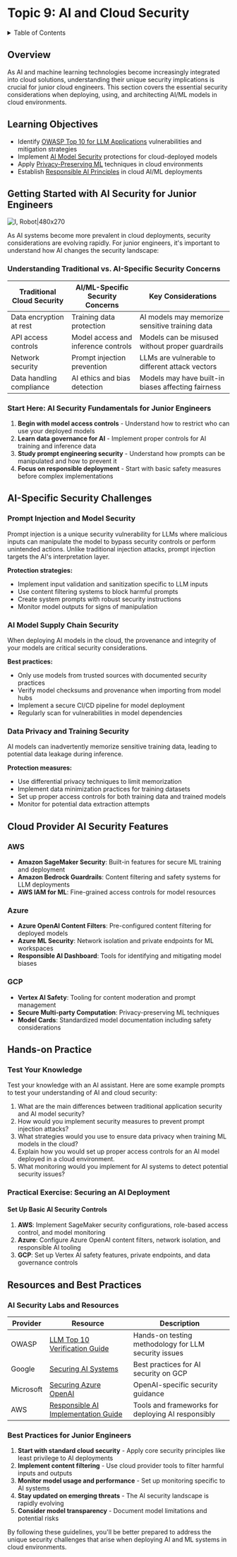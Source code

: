 # Topic 9: AI and Cloud Security

<details>
<summary>Table of Contents</summary>

- [Overview](#overview)
- [Learning Objectives](#learning-objectives)
- [Getting Started with AI Security for Junior Engineers](#getting-started-with-ai-security-for-junior-engineers)
- [AI-Specific Security Challenges](#ai-specific-security-challenges)
  - [Prompt Injection and Model Security](#prompt-injection-and-model-security)
  - [AI Model Supply Chain Security](#ai-model-supply-chain-security)
  - [Data Privacy and Training Security](#data-privacy-and-training-security)
- [Cloud Provider AI Security Features](#cloud-provider-ai-security-features)
- [Hands-on Practice](#hands-on-practice)
  - [Test Your Knowledge](#test-your-knowledge)
  - [Practical Exercise: Securing an AI Deployment](#practical-exercise-securing-an-ai-deployment)
- [Resources and Best Practices](#resources-and-best-practices)
  - [AI Security Labs and Resources](#ai-security-labs-and-resources)
  - [Best Practices for Junior Engineers](#best-practices-for-junior-engineers)

</details>

## Overview

As AI and machine learning technologies become increasingly integrated into cloud solutions, understanding their unique security implications is crucial for junior cloud engineers. This section covers the essential security considerations when deploying, using, and architecting AI/ML models in cloud environments.

## Learning Objectives
- Identify [OWASP Top 10 for LLM Applications](https://owasp.org/www-project-top-10-for-large-language-model-applications/) vulnerabilities and mitigation strategies
- Implement [AI Model Security](https://www.microsoft.com/en-us/security/blog/2020/04/08/protecting-ai-machine-learning-systems-from-attacks/) protections for cloud-deployed models
- Apply [Privacy-Preserving ML](https://cloud.google.com/blog/products/ai-machine-learning/privacy-preserving-ai-using-confidential-computing) techniques in cloud environments
- Establish [Responsible AI Principles](https://aws.amazon.com/machine-learning/responsible-machine-learning/) in cloud AI/ML deployments

## Getting Started with AI Security for Junior Engineers

![I, Robot|480x270](https://media1.giphy.com/media/v1.Y2lkPTc5MGI3NjExZ3M0Z3V3M28zaW8ybW13emtmNmk0cmFzNGhsbmE5amFvOHZwMGY3cSZlcD12MV9pbnRlcm5hbF9naWZfYnlfaWQmY3Q9Zw/ABVK96HgZvWI9SBbXr/giphy.gif)

As AI systems become more prevalent in cloud deployments, security considerations are evolving rapidly. For junior engineers, it's important to understand how AI changes the security landscape:

### Understanding Traditional vs. AI-Specific Security Concerns

| Traditional Cloud Security | AI/ML-Specific Security Concerns | Key Considerations |
|----------------------------|----------------------------------|-------------------|
| Data encryption at rest | Training data protection | AI models may memorize sensitive training data |
| API access controls | Model access and inference controls | Models can be misused without proper guardrails |
| Network security | Prompt injection prevention | LLMs are vulnerable to different attack vectors |
| Data handling compliance | AI ethics and bias detection | Models may have built-in biases affecting fairness |

### Start Here: AI Security Fundamentals for Junior Engineers

1. **Begin with model access controls** - Understand how to restrict who can use your deployed models
2. **Learn data governance for AI** - Implement proper controls for AI training and inference data
3. **Study prompt engineering security** - Understand how prompts can be manipulated and how to prevent it
4. **Focus on responsible deployment** - Start with basic safety measures before complex implementations

## AI-Specific Security Challenges

### Prompt Injection and Model Security

Prompt injection is a unique security vulnerability for LLMs where malicious inputs can manipulate the model to bypass security controls or perform unintended actions. Unlike traditional injection attacks, prompt injection targets the AI's interpretation layer.

**Protection strategies:**
- Implement input validation and sanitization specific to LLM inputs
- Use content filtering systems to block harmful prompts
- Create system prompts with robust security instructions
- Monitor model outputs for signs of manipulation

### AI Model Supply Chain Security

When deploying AI models in the cloud, the provenance and integrity of your models are critical security considerations.

**Best practices:**
- Only use models from trusted sources with documented security practices
- Verify model checksums and provenance when importing from model hubs
- Implement a secure CI/CD pipeline for model deployment
- Regularly scan for vulnerabilities in model dependencies

### Data Privacy and Training Security

AI models can inadvertently memorize sensitive training data, leading to potential data leakage during inference.

**Protection measures:**
- Use differential privacy techniques to limit memorization
- Implement data minimization practices for training datasets
- Set up proper access controls for both training data and trained models
- Monitor for potential data extraction attempts

## Cloud Provider AI Security Features

### AWS

- **Amazon SageMaker Security**: Built-in features for secure ML training and deployment
- **Amazon Bedrock Guardrails**: Content filtering and safety systems for LLM deployments
- **AWS IAM for ML**: Fine-grained access controls for model resources

### Azure

- **Azure OpenAI Content Filters**: Pre-configured content filtering for deployed models
- **Azure ML Security**: Network isolation and private endpoints for ML workspaces
- **Responsible AI Dashboard**: Tools for identifying and mitigating model biases

### GCP

- **Vertex AI Safety**: Tooling for content moderation and prompt management
- **Secure Multi-party Computation**: Privacy-preserving ML techniques
- **Model Cards**: Standardized model documentation including safety considerations

## Hands-on Practice

### Test Your Knowledge

Test your knowledge with an AI assistant. Here are some example prompts to test your understanding of AI and cloud security:

1. What are the main differences between traditional application security and AI model security?
2. How would you implement security measures to prevent prompt injection attacks?
3. What strategies would you use to ensure data privacy when training ML models in the cloud?
4. Explain how you would set up proper access controls for an AI model deployed in a cloud environment.
5. What monitoring would you implement for AI systems to detect potential security issues?

### Practical Exercise: Securing an AI Deployment

#### Set Up Basic AI Security Controls

1. **AWS**: Implement SageMaker security configurations, role-based access control, and model monitoring
2. **Azure**: Configure Azure OpenAI content filters, network isolation, and responsible AI tooling
3. **GCP**: Set up Vertex AI safety features, private endpoints, and data governance controls

## Resources and Best Practices

### AI Security Labs and Resources

| Provider | Resource | Description |
|----------|----------|-------------|
| OWASP | [LLM Top 10 Verification Guide](https://owasp.org/www-project-top-10-for-large-language-model-applications/verification) | Hands-on testing methodology for LLM security issues |
| Google | [Securing AI Systems](https://cloud.google.com/blog/products/identity-security/securing-ai-systems) | Best practices for AI security on GCP |
| Microsoft | [Securing Azure OpenAI](https://learn.microsoft.com/en-us/azure/ai-services/openai/concepts/security) | OpenAI-specific security guidance |
| AWS | [Responsible AI Implementation Guide](https://aws.amazon.com/blogs/machine-learning/responsible-ai-documentation-and-assessment-tools/) | Tools and frameworks for deploying AI responsibly |

### Best Practices for Junior Engineers

1. **Start with standard cloud security** - Apply core security principles like least privilege to AI deployments
2. **Implement content filtering** - Use cloud provider tools to filter harmful inputs and outputs
3. **Monitor model usage and performance** - Set up monitoring specific to AI systems
4. **Stay updated on emerging threats** - The AI security landscape is rapidly evolving
5. **Consider model transparency** - Document model limitations and potential risks

By following these guidelines, you'll be better prepared to address the unique security challenges that arise when deploying AI and ML systems in cloud environments.